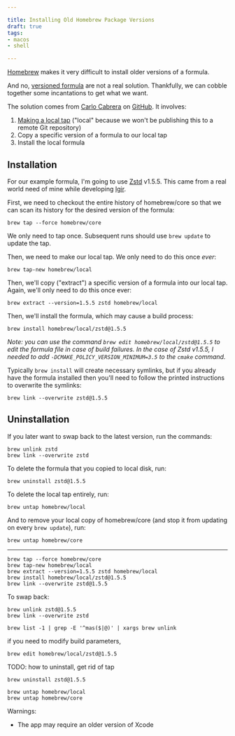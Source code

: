 ```yaml
---

title: Installing Old Homebrew Package Versions
draft: true
tags:
- macos
- shell

---
```


[Homebrew](https://brew.sh/) makes it very difficult to install older versions of a formula.

And no, [versioned formula](https://docs.brew.sh/Versions) are not a real solution. Thankfully, we can cobble together some incantations to get what we want.

The solution comes from [Carlo Cabrera](https://github.com/carlocab) on [GitHub](https://github.com/orgs/Homebrew/discussions/2941#discussioncomment-2155711). It involves:

1. [Making a local tap](https://docs.brew.sh/How-to-Create-and-Maintain-a-Tap) ("local" because we won't be publishing this to a remote Git repository)
2. Copy a specific version of a formula to our local tap
3. Install the local formula

## Installation

For our example formula, I'm going to use [Zstd](https://github.com/facebook/zstd) v1.5.5. This came from a real world need of mine while developing [Igir](https://igir.io/).

First, we need to checkout the entire history of homebrew/core so that we can scan its history for the desired version of the formula:

```shell
brew tap --force homebrew/core
```

We only need to tap once. Subsequent runs should use `brew update` to update the tap.

Then, we need to make our local tap. We only need to do this once _ever_:

```shell
brew tap-new homebrew/local
```

Then, we'll copy ("extract") a specific version of a formula into our local tap. Again, we'll only need to do this once ever:

```shell
brew extract --version=1.5.5 zstd homebrew/local
```

Then, we'll install the formula, which may cause a build process:

```shell
brew install homebrew/local/zstd@1.5.5
```

_Note: you can use the command `brew edit homebrew/local/zstd@1.5.5` to edit the formula file in case of build failures. In the case of Zstd v1.5.5, I needed to add `-DCMAKE_POLICY_VERSION_MINIMUM=3.5` to the `cmake` command._

Typically `brew install` will create necessary symlinks, but if you already have the formula installed then you'll need to follow the printed instructions to overwrite the symlinks:

```shell
brew link --overwrite zstd@1.5.5
```

## Uninstallation

If you later want to swap back to the latest version, run the commands:

```shell
brew unlink zstd
brew link --overwrite zstd
```

To delete the formula that you copied to local disk, run:

```shell
brew uninstall zstd@1.5.5
```

To delete the local tap entirely, run:

```shell
brew untap homebrew/local
```

And to remove your local copy of homebrew/core (and stop it from updating on every `brew update`), run:

```shell
brew untap homebrew/core
```

---

```shell
brew tap --force homebrew/core
brew tap-new homebrew/local
brew extract --version=1.5.5 zstd homebrew/local
brew install homebrew/local/zstd@1.5.5
brew link --overwrite zstd@1.5.5
```

To swap back:

```shell
brew unlink zstd@1.5.5
brew link --overwrite zstd
```

```shell
brew list -1 | grep -E '^mas($|@)' | xargs brew unlink
```

if you need to modify build parameters,

```shell
brew edit homebrew/local/zstd@1.5.5
```

TODO: how to uninstall, get rid of tap

```shell
brew uninstall zstd@1.5.5
```

```shell
brew untap homebrew/local
brew untap homebrew/core
```

Warnings:

- The app may require an older version of Xcode
<!--stackedit_data:
eyJoaXN0b3J5IjpbMTA4MDgwMTU2NywxNTM1NTczMDkyLC0xNT
Q4NjU5MTIsLTExNTQ5ODAzNjUsMzQ1NDEwNTI1LDQzMTExODEx
LDEyNjY5Mzk4MTIsLTEzOTU2NTM2OTEsLTE1NzYwMDU3NDMsLT
IxMjQyMTkzNjMsMTkwMDQ5Mjg2LC05MjE2NDYxNDIsLTE2ODA1
MDg0NzcsLTIwNDY4NzgwNjgsMTgwMjU1MDY2LDk5NjU3MDI3NC
wxNjgxNzM3ODAyXX0=
-->